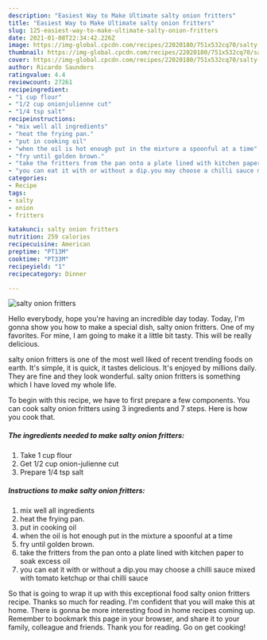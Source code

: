 ```yaml
---
description: "Easiest Way to Make Ultimate salty onion fritters"
title: "Easiest Way to Make Ultimate salty onion fritters"
slug: 125-easiest-way-to-make-ultimate-salty-onion-fritters
date: 2021-01-08T22:34:42.226Z
image: https://img-global.cpcdn.com/recipes/22020180/751x532cq70/salty-onion-fritters-recipe-main-photo.jpg
thumbnail: https://img-global.cpcdn.com/recipes/22020180/751x532cq70/salty-onion-fritters-recipe-main-photo.jpg
cover: https://img-global.cpcdn.com/recipes/22020180/751x532cq70/salty-onion-fritters-recipe-main-photo.jpg
author: Ricardo Saunders
ratingvalue: 4.4
reviewcount: 27261
recipeingredient:
- "1 cup flour"
- "1/2 cup onionjulienne cut"
- "1/4 tsp salt"
recipeinstructions:
- "mix well all ingredients"
- "heat the frying pan."
- "put in cooking oil"
- "when the oil is hot enough put in the mixture a spoonful at a time"
- "fry until golden brown."
- "take the fritters from the pan onto a plate lined with kitchen paper to soak excess oil"
- "you can eat it with or without a dip.you may choose a chilli sauce mixed with tomato ketchup or thai chilli sauce"
categories:
- Recipe
tags:
- salty
- onion
- fritters

katakunci: salty onion fritters 
nutrition: 259 calories
recipecuisine: American
preptime: "PT13M"
cooktime: "PT33M"
recipeyield: "1"
recipecategory: Dinner

---
```



![salty onion fritters](https://img-global.cpcdn.com/recipes/22020180/751x532cq70/salty-onion-fritters-recipe-main-photo.jpg)

Hello everybody, hope you're having an incredible day today. Today, I'm gonna show you how to make a special dish, salty onion fritters. One of my favorites. For mine, I am going to make it a little bit tasty. This will be really delicious.

salty onion fritters is one of the most well liked of recent trending foods on earth. It's simple, it is quick, it tastes delicious. It's enjoyed by millions daily. They are fine and they look wonderful. salty onion fritters is something which I have loved my whole life.




To begin with this recipe, we have to first prepare a few components. You can cook salty onion fritters using 3 ingredients and 7 steps. Here is how you cook that.

<!--inarticleads1-->

##### The ingredients needed to make salty onion fritters:

1. Take 1 cup flour
1. Get 1/2 cup onion-julienne cut
1. Prepare 1/4 tsp salt




<!--inarticleads2-->

##### Instructions to make salty onion fritters:

1. mix well all ingredients
1. heat the frying pan.
1. put in cooking oil
1. when the oil is hot enough put in the mixture a spoonful at a time
1. fry until golden brown.
1. take the fritters from the pan onto a plate lined with kitchen paper to soak excess oil
1. you can eat it with or without a dip.you may choose a chilli sauce mixed with tomato ketchup or thai chilli sauce




So that is going to wrap it up with this exceptional food salty onion fritters recipe. Thanks so much for reading. I'm confident that you will make this at home. There is gonna be more interesting food in home recipes coming up. Remember to bookmark this page in your browser, and share it to your family, colleague and friends. Thank you for reading. Go on get cooking!
